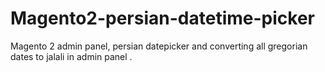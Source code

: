 # Magento2-persian-datetime-picker
Magento 2 admin panel, persian datepicker and converting all gregorian dates to jalali in admin panel .
